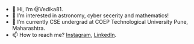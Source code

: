 - 👋 Hi, I’m @Vedika81.
- 👀 I’m interested in astronomy, cyber secerity and mathematics!
- 🌱 I’m currently CSE undergrad at COEP Technological University Pune, Maharashtra.
- 📫 How to reach me? <a href = "https://instagram.com/_bc_fgh_j_lmnopqrstu_wxyz?igshid=MzMyNGUyNmU2YQ==">Instagram</a>, <a href = "https://www.linkedin.com/in/vedika-bansode-5000a2288?lipi=urn%3Ali%3Apage%3Ad_flagship3_profile_view_base_contact_details%3BLIaOSEnVS3ektlrYNFgOQg%3D%3D">LinkedIn</a>.

<!---
Vedika81/Vedika81 is a ✨ special ✨ repository because its `README.md` (this file) appears on your GitHub profile.
You can click the Preview link to take a look at your changes.
--->

